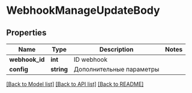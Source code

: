 # WebhookManageUpdateBody

## Properties
Name | Type | Description | Notes
------------ | ------------- | ------------- | -------------
**webhook_id** | **int** | ID webhook | 
**config** | **string** | Дополнительные параметры | 

[[Back to Model list]](../README.md#documentation-for-models) [[Back to API list]](../README.md#documentation-for-api-endpoints) [[Back to README]](../README.md)


